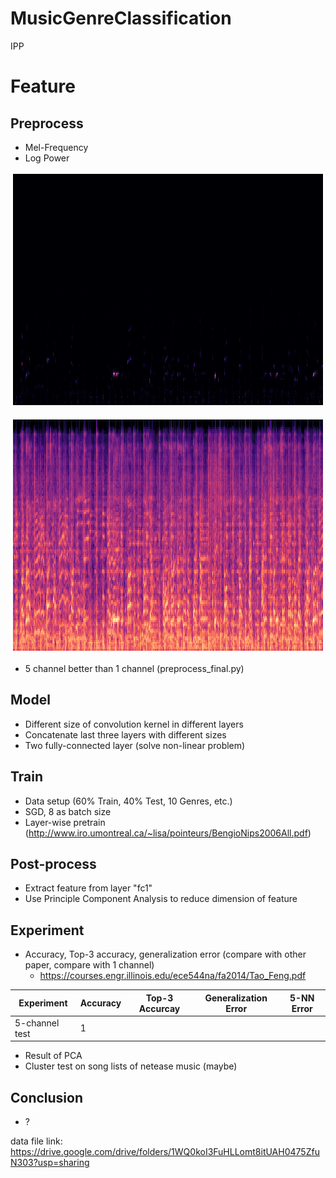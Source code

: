 # MusicGenreClassification

IPP

# Feature

## Preprocess

* Mel-Frequency
* Log Power

![Alt text](analysis/mel/power.png?raw=true "Mel-Frequency Power")

![Alt text](analysis/mel/log_power.png?raw=true "Mel-Frequency Log Power")

* 5 channel better than 1 channel (preprocess_final.py)

## Model

* Different size of convolution kernel in different layers
* Concatenate last three layers with different sizes
* Two fully-connected layer (solve non-linear problem)

## Train

* Data setup (60% Train, 40% Test, 10 Genres, etc.)
* SGD, 8 as batch size
* Layer-wise pretrain (http://www.iro.umontreal.ca/~lisa/pointeurs/BengioNips2006All.pdf)

## Post-process

* Extract feature from layer "fc1"
* Use Principle Component Analysis to reduce dimension of feature

## Experiment

* Accuracy, Top-3 accuracy, generalization error (compare with other paper, compare with 1 channel) 
  * https://courses.engr.illinois.edu/ece544na/fa2014/Tao_Feng.pdf
  
| Experiment | Accuracy | Top-3 Accurcay | Generalization Error | 5-NN Error |
|------------|----------|----------------|----------------------|------------|
| 5-channel test      |  1    |

* Result of PCA
* Cluster test on song lists of netease music (maybe)

## Conclusion

* ?

data file link: https://drive.google.com/drive/folders/1WQ0koI3FuHLLomt8itUAH0475ZfuN303?usp=sharing
